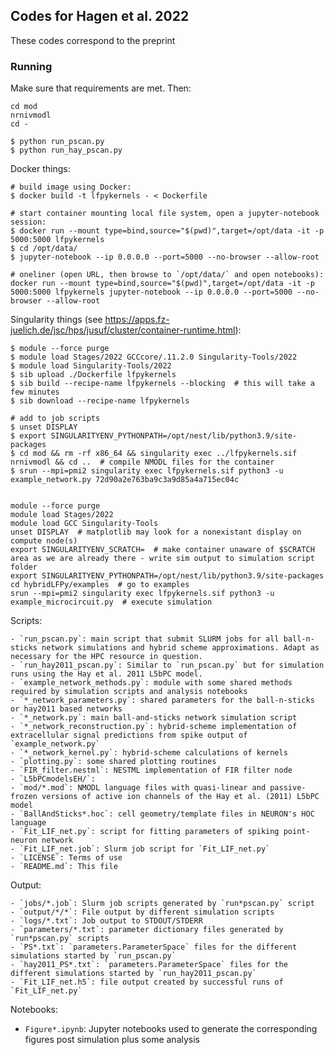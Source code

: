 ## Codes for Hagen et al. 2022

These codes correspond to the preprint



### Running

Make sure that requirements are met. Then:

    cd mod
    nrnivmodl
    cd -

    $ python run_pscan.py
    $ python run_hay_pscan.py


Docker things:

    # build image using Docker:
    $ docker build -t lfpykernels - < Dockerfile

    # start container mounting local file system, open a jupyter-notebook session:
    $ docker run --mount type=bind,source="$(pwd)",target=/opt/data -it -p 5000:5000 lfpykernels
    $ cd /opt/data/
    $ jupyter-notebook --ip 0.0.0.0 --port=5000 --no-browser --allow-root

    # oneliner (open URL, then browse to `/opt/data/` and open notebooks):
    docker run --mount type=bind,source="$(pwd)",target=/opt/data -it -p 5000:5000 lfpykernels jupyter-notebook --ip 0.0.0.0 --port=5000 --no-browser --allow-root


Singularity things (see https://apps.fz-juelich.de/jsc/hps/jusuf/cluster/container-runtime.html):

    $ module --force purge
    $ module load Stages/2022 GCCcore/.11.2.0 Singularity-Tools/2022
    $ module load Singularity-Tools/2022
    $ sib upload ./Dockerfile lfpykernels
    $ sib build --recipe-name lfpykernels --blocking  # this will take a few minutes
    $ sib download --recipe-name lfpykernels

    # add to job scripts
    $ unset DISPLAY
    $ export SINGULARITYENV_PYTHONPATH=/opt/nest/lib/python3.9/site-packages
    $ cd mod && rm -rf x86_64 && singularity exec ../lfpykernels.sif nrnivmodl && cd ..  # compile NMODL files for the container
    $ srun --mpi=pmi2 singularity exec lfpykernels.sif python3 -u example_network.py 72d90a2e763ba9c3a9d85a4a715ec04c


    module --force purge
    module load Stages/2022
    module load GCC Singularity-Tools
    unset DISPLAY  # matplotlib may look for a nonexistant display on compute node(s)
    export SINGULARITYENV_SCRATCH=  # make container unaware of $SCRATCH area as we are already there - write sim output to simulation script folder
    export SINGULARITYENV_PYTHONPATH=/opt/nest/lib/python3.9/site-packages
    cd hybridLFPy/examples  # go to examples
    srun --mpi=pmi2 singularity exec lfpykernels.sif python3 -u example_microcircuit.py  # execute simulation


Scripts:

    - `run_pscan.py`: main script that submit SLURM jobs for all ball-n-sticks network simulations and hybrid scheme approximations. Adapt as necessary for the HPC resource in question.
    - `run_hay2011_pscan.py`: Similar to `run_pscan.py` but for simulation runs using the Hay et al. 2011 L5bPC model.
    - `example_network_methods.py`: module with some shared methods required by simulation scripts and analysis notebooks
    - `*_network_parameters.py`: shared parameters for the ball-n-sticks or hay2011 based networks
    - `*_network.py`: main ball-and-sticks network simulation script
    - `*_network_reconstruction.py`: hybrid-scheme implementation of extracellular signal predictions from spike output of `example_network.py`
    - `*_network_kernel.py`: hybrid-scheme calculations of kernels
    - `plotting.py`: some shared plotting routines
    - `FIR_filter.nestml`: NESTML implementation of FIR filter node
    - `L5bPCmodelsEH/`:
    - `mod/*.mod`: NMODL language files with quasi-linear and passive-frozen versions of active ion channels of the Hay et al. (2011) L5bPC model
    - `BallAndSticks*.hoc`: cell geometry/template files in NEURON's HOC language
    - `Fit_LIF_net.py`: script for fitting parameters of spiking point-neuron network
    - `Fit_LIF_net.job`: Slurm job script for `Fit_LIF_net.py`
    - `LICENSE`: Terms of use
    - `README.md`: This file

Output:

    - `jobs/*.job`: Slurm job scripts generated by `run*pscan.py` script
    - `output/*/*`: File output by different simulation scripts
    - `logs/*.txt`: Job output to STDOUT/STDERR
    - `parameters/*.txt`: parameter dictionary files generated by `run*pscan.py` scripts
    - `PS*.txt`: `parameters.ParameterSpace` files for the different simulations started by `run_pscan.py`
    - `hay2011_PS*.txt`: `parameters.ParameterSpace` files for the different simulations started by `run_hay2011_pscan.py`
    - `Fit_LIF_net.h5`: file output created by successful runs of `Fit_LIF_net.py`

Notebooks:

   - `Figure*.ipynb`: Jupyter notebooks used to generate the corresponding figures post simulation plus some analysis
